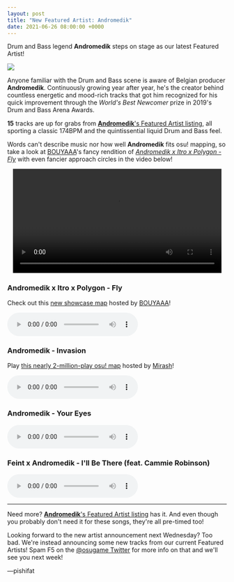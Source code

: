 ```yaml
---
layout: post
title: "New Featured Artist: Andromedik"
date: 2021-06-26 08:00:00 +0000
---
```


Drum and Bass legend **Andromedik** steps on stage as our latest Featured Artist!

![](https://assets.ppy.sh/artists/177/header.jpg)

Anyone familiar with the Drum and Bass scene is aware of Belgian producer **Andromedik**. Continuously growing year after year, he's the creator behind countless energetic and mood-rich tracks that got him recognized for his quick improvement through the *World's Best Newcomer* prize in 2019's Drum and Bass Arena Awards.

**15** tracks are up for grabs from [**Andromedik**'s Featured Artist listing](https://osu.ppy.sh/beatmaps/artists/177), all sporting a classic 174BPM and the quintissential liquid Drum and Bass feel.

Words can't describe music nor how well **Andromedik** fits osu! mapping, so take a look at [BOUYAAA](https://osu.ppy.sh/users/405449)'s fancy rendition of [*Andromedik x Itro x Polygon - Fly*](https://osu.ppy.sh/beatmapsets/1470255) with even fancier approach circles in the video below!

<div align="center">
    <video width="95%" controls>
        <source src="https://assets.ppy.sh/artists/177/release_showcase.mp4" type="video/mp4" preload="none">
    </video>
</div>

### Andromedik x Itro x Polygon - Fly

Check out this [new showcase map](https://osu.ppy.sh/beatmapsets/1470255) hosted by [BOUYAAA](https://osu.ppy.sh/users/405449)!

<audio controls>
    <source src="https://assets.ppy.sh/artists/177/Harmony/Andromedik%2C%20Polygon%2C%20Itro%20-%20Fly.mp3" type="audio/mpeg">
</audio>

### Andromedik - Invasion

Play [this nearly 2-million-play osu! map](https://osu.ppy.sh/beatmapsets/789544) hosted by [Mirash](https://osu.ppy.sh/users/2841009)!

<audio controls>
    <source src="https://assets.ppy.sh/artists/177/High%20Tea%20Music%20Vol.%201/Andromedik%20-%20Invasion.mp3" type="audio/mpeg">
</audio>
 
### Andromedik - Your Eyes

<audio controls>
    <source src="https://assets.ppy.sh/artists/177/Your%20Eyes/Andromedik%20-%20Your%20Eyes.mp3" type="audio/mpeg">
</audio>

### Feint x Andromedik - I'll Be There (feat. Cammie Robinson)

<audio controls>
    <source src="https://assets.ppy.sh/artists/177/I'll%20Be%20There/Feint%20x%20Andromedik%20-%20I%27ll%20Be%20There%20(feat.%20Cammie%20Robinson).mp3" type="audio/mpeg">
</audio>

---

Need more? [**Andromedik**'s Featured Artist listing](https://osu.ppy.sh/beatmaps/artists/177) has it. And even though you probably don't need it for these songs, they're all pre-timed too!

Looking forward to the new artist announcement next Wednesday? Too bad. We're instead announcing some new tracks from our current Featured Artists! Spam F5 on the [@osugame Twitter](https://twitter.com/osugame/) for more info on that and we'll see you next week!

—pishifat
